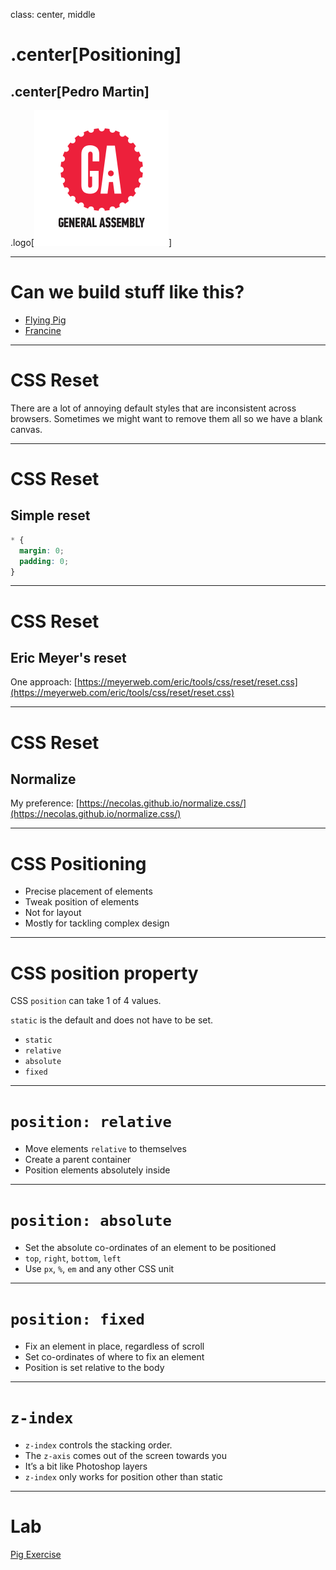class: center, middle

# .center[Positioning]

## .center[Pedro Martin]

.logo[![](../assets/ga.svg)]

---

# Can we build stuff like this?

- [Flying Pig](https://codepen.io/zastrow/full/kLeDa)
- [Francine](http://diana-adrianne.com/purecss-francine/)

---

# CSS Reset

There are a lot of annoying default styles that are inconsistent across browsers.
Sometimes we might want to remove them all so we have a blank canvas.

---

# CSS Reset

## Simple reset

```css
* {
  margin: 0;
  padding: 0;
}
```

---

# CSS Reset

## Eric Meyer's reset

One approach:
[https://meyerweb.com/eric/tools/css/reset/reset.css](https://meyerweb.com/eric/tools/css/reset/reset.css)

---

# CSS Reset

## Normalize

My preference: [https://necolas.github.io/normalize.css/](https://necolas.github.io/normalize.css/)

---

# CSS Positioning

- Precise placement of elements
- Tweak position of elements
- Not for layout
- Mostly for tackling complex design

---

# CSS position property

CSS `position` can take 1 of 4 values.

`static` is the default and does not have to be set.

- `static`
- `relative`
- `absolute`
- `fixed`

---

# `position: relative`

- Move elements `relative` to themselves
- Create a parent container
- Position elements absolutely inside

---

# `position: absolute`

- Set the absolute co-ordinates of an element to be positioned
- `top`, `right`, `bottom`, `left`
- Use `px`, `%`, `em` and any other CSS unit

---

# `position: fixed`

- Fix an element in place, regardless of scroll
- Set co-ordinates of where to fix an element
- Position is set relative to the body

---

# `z-index`

- `z-index` controls the stacking order.
- The `z-axis` comes out of the screen towards you
- It’s a bit like Photoshop layers
- `z-index` only works for position other than static

---

# Lab

[Pig Exercise](https://codepen.io/pataruco/pen/rZLvPZ)
